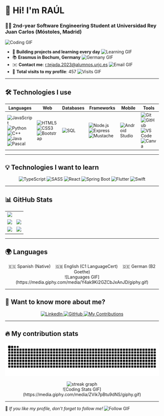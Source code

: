 # 👋 Hi! I'm RAÚL  
### 🧑‍💻 2nd-year Software Engineering Student at Universidad Rey Juan Carlos (Móstoles, Madrid)

![Coding GIF](https://media.giphy.com/media/L1R1tvI9svkIWwpVYr/giphy.gif)

- 🚀 **Building projects and learning every day** ![Learning GIF](https://media.giphy.com/media/3oKIPEqDGUULpEU0aQ/giphy.gif)  
- 📚 **Erasmus in Bochum, Germany** ![Germany GIF](https://media.giphy.com/media/3o6ZsVGl3uQxqj7Kx2/giphy.gif)  
- ✉️ **Contact me**: [r.tejada.2023@alumnos.urjc.es](mailto:r.tejada.2023@alumnos.urjc.es) ![Email GIF](https://media.giphy.com/media/7kn27lnYSAE9O/giphy.gif)  
- 👀 **Total visits to my profile**: 457 ![Visits GIF](https://media.giphy.com/media/xT5LMHxhOfscxPfIfm/giphy.gif)  

---

## 🛠️ Technologies I use  

| **Languages** | **Web** | **Databases** | **Frameworks** | **Mobile** | **Tools** |
|---------------|---------|---------------|----------------|------------|-----------|
| ![JavaScript](https://img.shields.io/badge/-JavaScript-F7DF1E?logo=javascript&logoColor=black) ![Python](https://img.shields.io/badge/-Python-3776AB?logo=python&logoColor=white) ![C++](https://media.giphy.com/media/ln7z2eWriiQAllfVcn/giphy.gif) ![Java](https://img.shields.io/badge/-Java-007396?logo=java&logoColor=white) ![Pascal](https://img.shields.io/badge/-Pascal-1E90FF) | ![HTML5](https://img.shields.io/badge/-HTML5-E34F26?logo=html5&logoColor=white) ![CSS3](https://img.shields.io/badge/-CSS3-1572B6?logo=css3&logoColor=white) ![Bootstrap](https://media.giphy.com/media/Sr8xDpMwVKOHUWDVRD/giphy.gif) | ![SQL](https://img.shields.io/badge/-SQL-4479A1?logo=mysql&logoColor=white) | ![Node.js](https://media.giphy.com/media/kdFc8fubgS31b8DsVu/giphy.gif) ![Express](https://img.shields.io/badge/-Express-000000?logo=express&logoColor=white) ![Mustache](https://img.shields.io/badge/-Mustache-964B00?logo=mustache&logoColor=white) | ![Android Studio](https://media.giphy.com/media/3o7aD2d7hy9ktXNDP2/giphy.gif) | ![Git](https://media.giphy.com/media/kH1DBkPNyZPOk0BxrM/giphy.gif) ![GitHub](https://img.shields.io/badge/-GitHub-181717?logo=github&logoColor=white) ![VS Code](https://media.giphy.com/media/IdyAQJVN2kVPNUrojM/giphy.gif) ![Canva](https://img.shields.io/badge/-Canva-00C4CC?logo=canva&logoColor=white) |

---

## 💡 Technologies I want to learn  

<p align="center">
  <img src="https://media.giphy.com/media/XAxylRMCdpbEWUAvr8/giphy.gif" width="100" title="TypeScript">
  <img src="https://media.giphy.com/media/fsEaZldNC8A1PJ3mwp/giphy.gif" width="100" title="SASS">
  <img src="https://media.giphy.com/media/eNAsjO55tPbgaor7ma/giphy.gif" width="100" title="React">
  <img src="https://media.giphy.com/media/jTNG3RF6EwbkpD4LZx/giphy.gif" width="100" title="Spring Boot">
  <img src="https://media.giphy.com/media/ln7z2eWriiQAllfVcn/giphy.gif" width="100" title="Flutter">
  <img src="https://media.giphy.com/media/du3J3cXyzhj75IOgvA/giphy.gif" width="100" title="Swift">
</p>

---

## 📊 GitHub Stats  

<table align="center">
  <tr>
    <td colspan="2">
      <img src="http://github-profile-summary-cards.vercel.app/api/cards/profile-details?username=raultejada24&theme=solarized" />
    </td>
  </tr>
  <tr>
    <td>
      <img src="http://github-profile-summary-cards.vercel.app/api/cards/repos-per-language?username=raultejada24&theme=solarized" />
    </td>
    <td>
      <img src="http://github-profile-summary-cards.vercel.app/api/cards/most-commit-language?username=raultejada24&theme=solarized" />
    </td>
  </tr>
  <tr>
    <td>
      <img src="http://github-profile-summary-cards.vercel.app/api/cards/stats?username=raultejada24&theme=solarized" />
    </td>
    <td>
      <img src="http://github-profile-summary-cards.vercel.app/api/cards/productive-time?username=raultejada24&theme=solarized&utcOffset=2" />
    </td>
  </tr>
</table>

---

## 🌍 Languages  
<p align="center">
  🇪🇸 Spanish (Native) &nbsp;&nbsp; 🇬🇧 English (C1 LanguageCert) &nbsp;&nbsp; 🇩🇪 German (B2 Goethe)
  <br>
  ![Languages GIF](https://media.giphy.com/media/Y4ak9Ki2GZCbJxAnJD/giphy.gif)
</p>

---

## 💬 Want to know more about me?  
<p align="center">
  <a href="https://www.linkedin.com/in/raúl-tejada-merinero-828ab2320">
    <img src="https://media.giphy.com/media/HQTYdpx1yhxWpugAi2/giphy.gif" width="100" title="LinkedIn">
  </a>
  <a href="https://github.com/raultejada24">
    <img src="https://media.giphy.com/media/KzJkzjggfGN5Py6nkT/giphy.gif" width="100" title="GitHub">
  </a>
  <a href="https://github.com/raultejada24?tab=repositories">
    <img src="https://media.giphy.com/media/dWesBcTLavkZuG35MI/giphy.gif" width="100" title="My Contributions">
  </a>
</p>

---

## 🔥 My contribution stats  
<p align="center">
  <img src="https://github.com/raultejada24/raultejada24/blob/output/snake.svg" />
</p>

<p align="center">
  <img src="https://streak-stats.demolab.com?user=raultejada24&locale=en&mode=daily&theme=dark&hide_border=false&border_radius=5&order=3" height="220" alt="streak graph" />
  <br>
  ![Coding Stats GIF](https://media.giphy.com/media/ZVik7pBtu9dNS/giphy.gif)
</p>

---

🌟 *If you like my profile, don't forget to follow me!* ![Follow GIF](https://media.giphy.com/media/vFKqnCdLPNOKc/giphy.gif)

